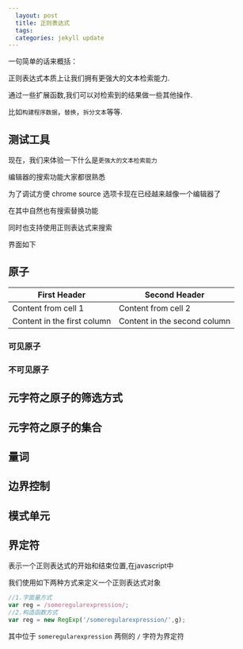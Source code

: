 ```yaml
---
  layout: post
  title: 正则表达式
  tags:
  categories: jekyll update
---
```


一句简单的话来概括：

正则表达式本质上让我们拥有更强大的文本检索能力.

通过一些扩展函数,我们可以对检索到的结果做一些其他操作.

比如`构建程序数据`，`替换`，`拆分文本`等等.


## 测试工具

现在，我们来体验一下什么是`更强大的文本检索能力`

编辑器的搜索功能大家都很熟悉

为了调试方便 chrome source 选项卡现在已经越来越像一个编辑器了

在其中自然也有搜索替换功能

同时也支持使用正则表达式来搜索

界面如下

<!-- ![chrome调试工具 source选项卡界面](/images/chrome-source.png) -->

## 原子

First Header | Second Header
------------ | -------------
Content from cell 1 | Content from cell 2
Content in the first column | Content in the second column



### 可见原子

### 不可见原子

## 元字符之原子的筛选方式

## 元字符之原子的集合

## 量词

## 边界控制

## 模式单元


## 界定符

表示一个正则表达式的开始和结束位置,在javascript中

我们使用如下两种方式来定义一个正则表达式对象

```javascript
//1.字面量方式
var reg = /someregularexpression/;
//2.构造函数方式
var reg = new RegExp('/someregularexpression/',g);
```

其中位于 `someregularexpression` 两侧的 `/` 字符为界定符
